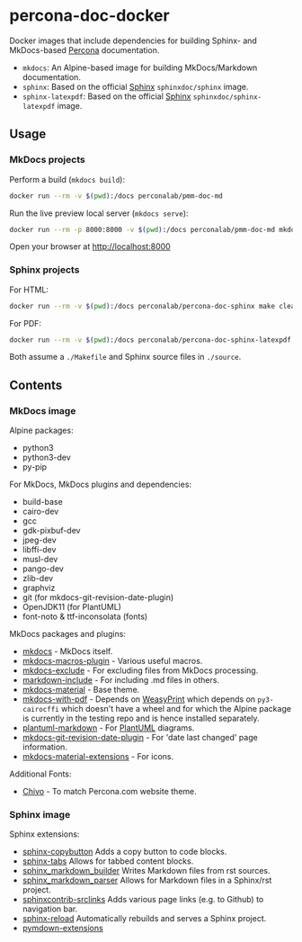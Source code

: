 # percona-doc-docker

Docker images that include dependencies for building Sphinx- and MkDocs-based [Percona](https://www.percona.com/software/documentation/) documentation.

- `mkdocs`: An Alpine-based image for building MkDocs/Markdown documentation.
- `sphinx`: Based on the official [Sphinx](https://hub.docker.com/r/sphinxdoc/sphinx) `sphinxdoc/sphinx` image.
- `sphinx-latexpdf`: Based on the official [Sphinx](https://hub.docker.com/r/sphinxdoc/sphinx-latexpdf) `sphinxdoc/sphinx-latexpdf` image.

## Usage

### MkDocs projects

Perform a build (`mkdocs build`):

```sh
docker run --rm -v $(pwd):/docs perconalab/pmm-doc-md
```

Run the live preview local server (`mkdocs serve`):

```sh
docker run --rm -p 8000:8000 -v $(pwd):/docs perconalab/pmm-doc-md mkdocs serve -a 0.0.0.0:8000
```

Open your browser at <http://localhost:8000>

### Sphinx projects

For HTML:

```sh
docker run --rm -v $(pwd):/docs perconalab/percona-doc-sphinx make clean html
```

For PDF:

```sh
docker run --rm -v $(pwd):/docs perconalab/percona-doc-sphinx-latexpdf make latexpdf
```

Both assume a `./Makefile` and Sphinx source files in `./source`.

## Contents

### MkDocs image

Alpine packages:

- python3
- python3-dev
- py-pip

For MkDocs, MkDocs plugins and dependencies:

- build-base
- cairo-dev
- gcc
- gdk-pixbuf-dev
- jpeg-dev
- libffi-dev
- musl-dev
- pango-dev
- zlib-dev
- graphviz
- git (for mkdocs-git-revision-date-plugin)
- OpenJDK11 (for PlantUML)
- font-noto & ttf-inconsolata (fonts)

MkDocs packages and plugins:

- [mkdocs](https://www.mkdocs.org/) - MkDocs itself.
- [mkdocs-macros-plugin](https://pypi.org/project/mkdocs-macros-plugin/) - Various useful macros.
- [mkdocs-exclude](https://pypi.org/project/mkdocs-exclude/) - For excluding files from MkDocs processing.
- [markdown-include](https://pypi.org/project/markdown-include/) - For including .md files in others.
- [mkdocs-material](https://pypi.org/project/mkdocs-material/) - Base theme.
- [mkdocs-with-pdf](https://pypi.org/project/mkdocs-with-pdf/) - Depends on [WeasyPrint](https://weasyprint.readthedocs.io/) which depends on `py3-cairocffi` which doesn't have a wheel and for which the Alpine package is currently in the testing repo and is hence installed separately.
- [plantuml-markdown](https://github.com/mikitex70/plantuml-markdown) - For [PlantUML](https://plantuml.com/) diagrams.
- [mkdocs-git-revision-date-plugin](https://github.com/zhaoterryy/mkdocs-git-revision-date-plugin) - For 'date last changed' page information.
- [mkdocs-material-extensions](https://pypi.org/project/mkdocs-material-extensions/) - For icons.

Additional Fonts:

- [Chivo](https://fonts.google.com/specimen/Chivo) - To match Percona.com website theme.

### Sphinx image

Sphinx extensions:

- [sphinx-copybutton](https://sphinx-copybutton.readthedocs.io/) Adds a copy button to code blocks.
- [sphinx-tabs](https://pypi.org/project/sphinx-tabs/) Allows for tabbed content blocks.
- [sphinx_markdown_builder](https://pypi.org/project/sphinx-markdown-builder/) Writes Markdown files from rst sources.
- [sphinx_markdown_parser](https://pypi.org/project/sphinx-markdown-parser/) Allows for Markdown files in a Sphinx/rst project.
- [sphinxcontrib-srclinks](https://pypi.org/project/sphinxcontrib-srclinks/) Adds various page links (e.g. to Github) to navigation bar.
- [sphinx-reload](https://pypi.org/project/sphinx-reload/) Automatically rebuilds and serves a Sphinx project.
- [pymdown-extensions](https://facelessuser.github.io/pymdown-extensions/)
